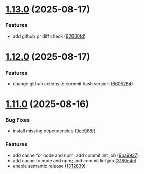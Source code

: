 # [1.13.0](https://github.com/zcode-ia/gitops-workflows/compare/v1.12.0...v1.13.0) (2025-08-17)


### Features

* add github pr diff check ([62060fd](https://github.com/zcode-ia/gitops-workflows/commit/62060fd9d032652a8f4ed60a306c148fcc7eb8bd))

# [1.12.0](https://github.com/zcode-ia/gitops-workflows/compare/v1.11.0...v1.12.0) (2025-08-17)


### Features

* change github actions to commit hash version ([6605264](https://github.com/zcode-ia/gitops-workflows/commit/6605264eca8b2ea4ec3857a30a97919c8455b292))

# [1.11.0](https://github.com/zcode-ia/gitops-workflows/compare/v1.10.0...v1.11.0) (2025-08-16)


### Bug Fixes

* install missing dependencies ([9ce988f](https://github.com/zcode-ia/gitops-workflows/commit/9ce988f6e880363ad768e47acaac646362c31d7e))


### Features

* add cache for node and npm; add commit lint job ([9ba9937](https://github.com/zcode-ia/gitops-workflows/commit/9ba9937e9caf10c62f3aecf0379f8ed6a305e14f))
* add cache to node and npm; add commit lint job ([3180e4e](https://github.com/zcode-ia/gitops-workflows/commit/3180e4ebafe6f207b169c3b6dda40c7182afb93c))
* enable semantic release ([1312839](https://github.com/zcode-ia/gitops-workflows/commit/1312839b62fa90f2034e51bcd2c92f0ca61014c7))
